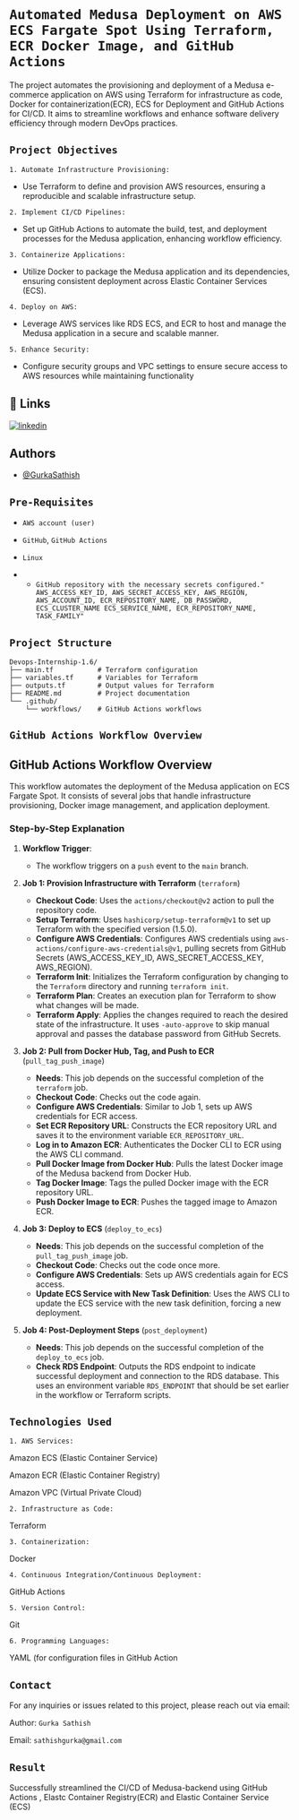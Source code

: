 
# `Automated Medusa Deployment on AWS ECS Fargate Spot Using Terraform, ECR Docker Image, and GitHub Actions`

The project automates the provisioning and deployment of a Medusa e-commerce application on AWS using Terraform for infrastructure as code, Docker for containerization(ECR), ECS for Deployment and GitHub Actions for CI/CD. It aims to streamline workflows and enhance software delivery efficiency through modern DevOps practices.









## `Project Objectives`

`1. Automate Infrastructure Provisioning:`

-  Use Terraform to define and provision AWS resources, ensuring a reproducible and scalable infrastructure setup.

`2. Implement CI/CD Pipelines:` 

- Set up GitHub Actions to automate the build, test, and deployment processes for the Medusa application, enhancing workflow efficiency.

`3. Containerize Applications:`

- Utilize Docker to package the Medusa application and its dependencies, ensuring consistent deployment across Elastic Container Services (ECS).

`4. Deploy on AWS:`
- Leverage AWS services like RDS ECS, and ECR to host and manage the Medusa application in a secure and scalable manner.

`5. Enhance Security:`

-  Configure security groups and VPC settings to ensure secure access to AWS resources while maintaining functionality
## 🔗 Links
[![linkedin](https://img.shields.io/badge/linkedin-0A66C2?style=for-the-badge&logo=linkedin&logoColor=white)](https://www.linkedin.com/in/sathish-gurka)


## Authors

- [@GurkaSathish](https://github.com/sathishyadav024)


## `Pre-Requisites`

- `AWS account (user)`

- `GitHub`, `GitHub Actions`

- `Linux`

- - `GitHub repository with the necessary secrets configured." AWS_ACCESS_KEY_ID, AWS_SECRET_ACCESS_KEY, AWS_REGION, AWS_ACCOUNT_ID, ECR_REPOSITORY_NAME, DB_PASSWORD, ECS_CLUSTER_NAME ECS_SERVICE_NAME, ECR_REPOSITORY_NAME, TASK_FAMILY"`
## `Project Structure`
```
Devops-Internship-1.6/
├── main.tf           # Terraform configuration
├── variables.tf      # Variables for Terraform
├── outputs.tf        # Output values for Terraform
├── README.md         # Project documentation
└── .github/
    └── workflows/    # GitHub Actions workflows
```
## `GitHub Actions Workflow Overview`

## GitHub Actions Workflow Overview

This workflow automates the deployment of the Medusa application on ECS Fargate Spot. It consists of several jobs that handle infrastructure provisioning, Docker image management, and application deployment.

### Step-by-Step Explanation

1. **Workflow Trigger**:
   - The workflow triggers on a `push` event to the `main` branch.

2. **Job 1: Provision Infrastructure with Terraform** (`terraform`)
   - **Checkout Code**: Uses the `actions/checkout@v2` action to pull the repository code.
   - **Setup Terraform**: Uses `hashicorp/setup-terraform@v1` to set up Terraform with the specified version (1.5.0).
   - **Configure AWS Credentials**: Configures AWS credentials using `aws-actions/configure-aws-credentials@v1`, pulling secrets from GitHub Secrets (AWS_ACCESS_KEY_ID, AWS_SECRET_ACCESS_KEY, AWS_REGION).
   - **Terraform Init**: Initializes the Terraform configuration by changing to the `Terraform` directory and running `terraform init`.
   - **Terraform Plan**: Creates an execution plan for Terraform to show what changes will be made.
   - **Terraform Apply**: Applies the changes required to reach the desired state of the infrastructure. It uses `-auto-approve` to skip manual approval and passes the database password from GitHub Secrets.

3. **Job 2: Pull from Docker Hub, Tag, and Push to ECR** (`pull_tag_push_image`)
   - **Needs**: This job depends on the successful completion of the `terraform` job.
   - **Checkout Code**: Checks out the code again.
   - **Configure AWS Credentials**: Similar to Job 1, sets up AWS credentials for ECR access.
   - **Set ECR Repository URL**: Constructs the ECR repository URL and saves it to the environment variable `ECR_REPOSITORY_URL`.
   - **Log in to Amazon ECR**: Authenticates the Docker CLI to ECR using the AWS CLI command.
   - **Pull Docker Image from Docker Hub**: Pulls the latest Docker image of the Medusa backend from Docker Hub.
   - **Tag Docker Image**: Tags the pulled Docker image with the ECR repository URL.
   - **Push Docker Image to ECR**: Pushes the tagged image to Amazon ECR.

4. **Job 3: Deploy to ECS** (`deploy_to_ecs`)
   - **Needs**: This job depends on the successful completion of the `pull_tag_push_image` job.
   - **Checkout Code**: Checks out the code once more.
   - **Configure AWS Credentials**: Sets up AWS credentials again for ECS access.
   - **Update ECS Service with New Task Definition**: Uses the AWS CLI to update the ECS service with the new task definition, forcing a new deployment.

5. **Job 4: Post-Deployment Steps** (`post_deployment`)
   - **Needs**: This job depends on the successful completion of the `deploy_to_ecs` job.
   - **Check RDS Endpoint**: Outputs the RDS endpoint to indicate successful deployment and connection to the RDS database. This uses an environment variable `RDS_ENDPOINT` that should be set earlier in the workflow or Terraform scripts.
 
## `Technologies Used`

`1. AWS Services:`

Amazon ECS (Elastic Container Service)

Amazon ECR (Elastic Container Registry)

Amazon VPC (Virtual Private Cloud)

`2. Infrastructure as Code:`

Terraform

`3. Containerization:`

Docker

`4. Continuous Integration/Continuous Deployment:`

GitHub Actions

`5. Version Control:`

Git

`6. Programming Languages:`

YAML (for configuration files in GitHub Action
## `Contact`


   For any inquiries or issues related to this project, please reach out via email:  
   
   
   Author: `Gurka Sathish`
   
   Email: ` sathishgurka@gmail.com `
## `Result`

Successfully streamlined the CI/CD of Medusa-backend using GitHub Actions , Elastc Container Registry(ECR) and
Elastic Container Service (ECS) 
